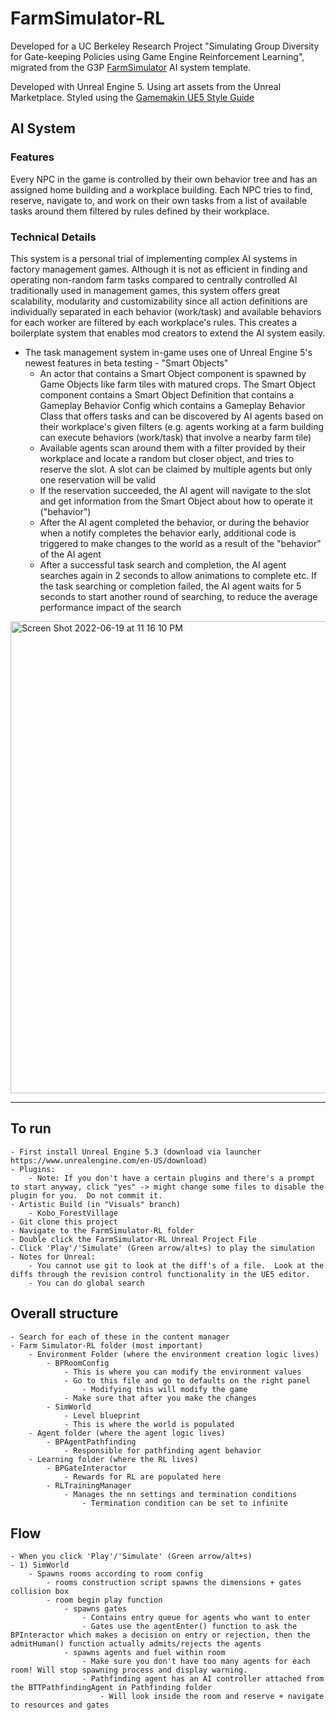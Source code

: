 # FarmSimulator-RL

Developed for a UC Berkeley Research Project "Simulating Group Diversity for Gate-keeping Policies using Game Engine Reinforcement Learning", migrated from the G3P [FarmSimulator](https://github.com/GP2P/FarmSimulator/) AI system template.

Developed with Unreal Engine 5. Using art assets from the Unreal Marketplace. Styled using the [Gamemakin UE5 Style Guide](https://github.com/Allar/ue5-style-guide)

## AI System

### Features

Every NPC in the game is controlled by their own behavior tree and has an assigned home building and a workplace building. Each NPC tries to find, reserve, navigate to, and work on their own tasks from a list of available tasks around them filtered by rules defined by their workplace.

### Technical Details

This system is a personal trial of implementing complex AI systems in factory management games. Although it is not as efficient in finding and operating non-random farm tasks compared to centrally controlled AI traditionally used in management games, this system offers great scalability, modularity and customizability since all action definitions are individually separated in each behavior (work/task) and available behaviors for each worker are filtered by each workplace's rules. This creates a boilerplate system that enables mod creators to extend the AI system easily.

- The task management system in-game uses one of Unreal Engine 5's newest features in beta testing - "Smart Objects"
	- An actor that contains a Smart Object component is spawned by Game Objects like farm tiles with matured crops. The Smart Object component contains a Smart Object Definition that contains a Gameplay Behavior Config which contains a Gameplay Behavior Class that offers tasks and can be discovered by AI agents based on their workplace's given filters (e.g. agents working at a farm building can execute behaviors (work/task) that involve a nearby farm tile)
	- Available agents scan around them with a filter provided by their workplace and locate a random but closer object, and tries to reserve the slot. A slot can be claimed by multiple agents but only one reservation will be valid
	- If the reservation succeeded, the AI agent will navigate to the slot and get information from the Smart Object about how to operate it ("behavior")
	- After the AI agent completed the behavior, or during the behavior when a notify completes the behavior early, additional code is triggered to make changes  to the world as a result of the "behavior" of the AI agent
	- After a successful task search and completion, the AI agent searches again in 2 seconds to allow animations to complete etc. If the task searching or completion failed, the AI agent waits for 5 seconds to start another round of searching, to reduce the average performance impact of the search

<img width="755" alt="Screen Shot 2022-06-19 at 11 16 10 PM" src="https://user-images.githubusercontent.com/73323107/174519271-05bd28d7-b115-4186-be1d-aa59888c62be.png">

-------------------------------------------------------------------
## To run
	- First install Unreal Engine 5.3 (download via launcher https://www.unrealengine.com/en-US/download)
	- Plugins:
		- Note: If you don't have a certain plugins and there's a prompt to start anyway, click "yes" -> might change some files to disable the plugin for you.  Do not commit it.
	- Artistic Build (in "Visuals" branch)
		- Kobo_ForestVillage
	- Git clone this project
	- Navigate to the FarmSimulator-RL folder
	- Double click the FarmSimulator-RL Unreal Project File
	- Click 'Play'/'Simulate' (Green arrow/alt+s) to play the simulation
	- Notes for Unreal:
		- You cannot use git to look at the diff's of a file.  Look at the diffs through the revision control functionality in the UE5 editor.
		- You can do global search

## Overall structure
	- Search for each of these in the content manager
	- Farm Simulator-RL folder (most important)
		- Environment Folder (where the environment creation logic lives)
			- BPRoomConfig
				- This is where you can modify the environment values
				- Go to this file and go to defaults on the right panel
					- Modifying this will modify the game
				- Make sure that after you make the changes
			- SimWorld
				- Level blueprint
				- This is where the world is populated
		- Agent folder (where the agent logic lives)
			- BPAgentPathfinding
				- Responsible for pathfinding agent behavior
		- Learning folder (where the RL lives)
			- BPGateInteractor
				- Rewards for RL are populated here
			- RLTrainingManager
				- Manages the nn settings and termination conditions
					- Termination condition can be set to infinite

## Flow
	- When you click 'Play'/'Simulate' (Green arrow/alt+s)
	- 1) SimWorld
		- Spawns rooms according to room config
			- rooms construction script spawns the dimensions + gates collision box
			- room begin play function
				- spawns gates
					- Contains entry queue for agents who want to enter
					- Gates use the agentEnter() function to ask the BPInteractor which makes a decision on entry or rejection, then the admitHuman() function actually admits/rejects the agents
				- spawns agents and fuel within room
					- Make sure you don't have too many agents for each room! Will stop spawning process and display warning.
					- Pathfinding agent has an AI controller attached from the BTTPathfindingAgent in Pathfinding folder
						- Will look inside the room and reserve + navigate to resources and gates
